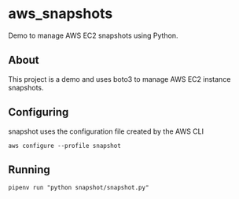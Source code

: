 # aws_snapshots
Demo to manage AWS EC2 snapshots using Python.


## About

This project is a demo and uses boto3 to manage AWS EC2 instance snapshots.


## Configuring

snapshot uses the configuration file created by the AWS CLI

`aws configure --profile snapshot`


## Running

`pipenv run "python snapshot/snapshot.py"`
